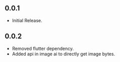 ## 0.0.1

* Initial Release.


## 0.0.2

* Removed flutter dependency.
* Added api in image ai to directly get image bytes.

